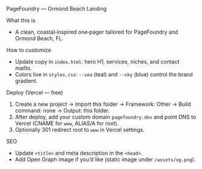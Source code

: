 PageFoundry — Ormond Beach Landing

What this is
- A clean, coastal‑inspired one‑pager tailored for PageFoundry and Ormond Beach, FL.

How to customize
- Update copy in `index.html`: hero H1, services, niches, and contact mailto.
- Colors live in `styles.css`: `--sea` (teal) and `--sky` (blue) control the brand gradient.

Deploy (Vercel — free)
1) Create a new project → Import this folder → Framework: Other → Build command: none → Output: this folder.
2) After deploy, add your custom domain `pagefoundry.dev` and point DNS to Vercel (CNAME for `www`, ALIAS/A for root).
3) Optionally 301 redirect root to `www` in Vercel settings.

SEO
- Update `<title>` and meta description in the `<head>`.
- Add Open Graph image if you’d like (static image under `/assets/og.png`).

